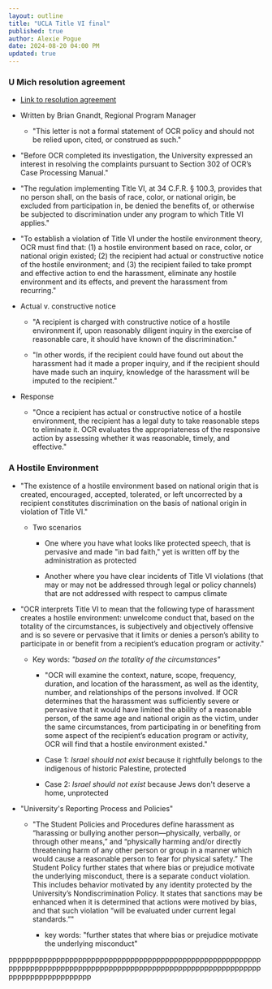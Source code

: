```yaml
---
layout: outline
title: "UCLA Title VI final"
published: true
author: Alexie Pogue
date: 2024-08-20 04:00 PM
updated: true
---
```


### U Mich resolution agreement 

- [Link to resolution agreement](https://www2.ed.gov/about/offices/list/ocr/docs/investigations/more/15242066-a.pdf)

- Written by Brian Gnandt, Regional Program Manager

	- "This letter is not a formal statement of OCR policy and should not be relied upon, cited, or construed as such."
 
- "Before OCR completed its investigation, the University expressed an interest in
	resolving the complaints pursuant to Section 302 of OCR’s Case Processing Manual."

- "The regulation implementing Title VI, at 34 C.F.R. § 100.3, provides that no person shall, on the
	basis of race, color, or national origin, be excluded from participation in, be denied the benefits
	of, or otherwise be subjected to discrimination under any program to which Title VI applies."

- "To establish a violation of Title VI under the hostile environment theory, OCR must find that: (1)
a hostile environment based on race, color, or national origin existed; (2) the recipient had actual
or constructive notice of the hostile environment; and (3) the recipient failed to take prompt and
effective action to end the harassment, eliminate any hostile environment and its effects, and
prevent the harassment from recurring."

- Actual v. constructive notice

	- "A recipient is charged with constructive notice of a
hostile environment if, upon reasonably diligent inquiry in the exercise of reasonable care, it
should have known of the discrimination."

	- "In other words, if the recipient could have found out
about the harassment had it made a proper inquiry, and if the recipient should have made such an
inquiry, knowledge of the harassment will be imputed to the recipient."

- Response

	- "Once a recipient has actual or constructive notice of a hostile environment, the recipient has a
legal duty to take reasonable steps to eliminate it. OCR evaluates the appropriateness of the
responsive action by assessing whether it was reasonable, timely, and effective."



### A Hostile Environment 

- "The existence of a hostile environment based on national origin that is created, encouraged, accepted, tolerated, or left
	uncorrected by a recipient constitutes discrimination on the basis of national origin in violation
	of Title VI."

	- Two scenarios 

		- One where you have what looks like protected speech, that is pervasive and made "in bad faith," yet is written off by the administration as protected

		- Another where you have clear incidents of Title VI violations (that may or may not be addressed through legal or policy channels) that are not addressed with respect to campus climate

- "OCR interprets Title VI to mean that the following type of harassment creates a hostile
environment: unwelcome conduct that, based on the totality of the circumstances, is subjectively
and objectively offensive and is so severe or pervasive that it limits or denies a person’s ability to
participate in or benefit from a recipient’s education program or activity."

	- Key words: *"based on the totality of the circumstances"*

		- "OCR will examine the context, nature, scope, frequency, duration, and location of the harassment, as well as the
	identity, number, and relationships of the persons involved. If OCR determines that the
	harassment was sufficiently severe or pervasive that it would have limited the ability of a
	reasonable person, of the same age and national origin as the victim, under the same
	circumstances, from participating in or benefiting from some aspect of the recipient’s education
	program or activity, OCR will find that a hostile environment existed."

		- Case 1: *Israel should not exist* because it rightfully belongs to the indigenous of historic Palestine, protected

		- Case 2: *Israel should not exist* because Jews don't deserve a home, unprotected

- "University's Reporting Process and Policies"

	- "The Student Policies and Procedures define harassment as “harassing or bullying another
person—physically, verbally, or through other means,” and “physically harming and/or directly
threatening harm of any other person or group in a manner which would cause a reasonable
person to fear for physical safety.” The Student Policy further states that where bias or prejudice
motivate the underlying misconduct, there is a separate conduct violation. This includes
behavior motivated by any identity protected by the University’s Nondiscrimination Policy. It
states that sanctions may be enhanced when it is determined that actions were motived by bias,
and that such violation “will be evaluated under current legal standards.”"

		- key words: "further states that where bias or prejudice
motivate the underlying misconduct"





































ppppppppppppppppppppppppppppppppppppppppppppppppppppppppppppppppppppppppppppppppppppppppppppppppppppppppppppppppppppppppppppppppppppppp